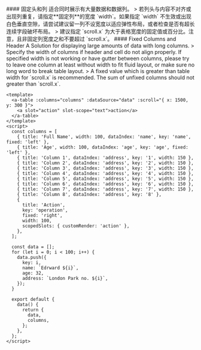 <cn>
#### 固定头和列
适合同时展示有大量数据和数据列。
> 若列头与内容不对齐或出现列重复，请指定**固定列**的宽度 `width`。如果指定 `width` 不生效或出现白色垂直空隙，请尝试建议留一列不设宽度以适应弹性布局，或者检查是否有超长连续字段破坏布局。
> 建议指定 `scroll.x` 为大于表格宽度的固定值或百分比。注意，且非固定列宽度之和不要超过 `scroll.x`。
</cn>

<us>
#### Fixed Columns and Header
A Solution for displaying large amounts of data with long columns.
> Specify the width of columns if header and cell do not align properly. If specified width is not working or have gutter between columns, please try to leave one column at least without width to fit fluid layout, or make sure no long word to break table layout.
> A fixed value which is greater than table width for `scroll.x` is recommended. The sum of unfixed columns should not greater than `scroll.x`.
</us>

```tpl
<template>
  <a-table :columns="columns" :dataSource="data" :scroll="{ x: 1500, y: 300 }">
    <a slot="action" slot-scope="text">action</a>
  </a-table>
</template>
<script>
  const columns = [
    { title: 'Full Name', width: 100, dataIndex: 'name', key: 'name', fixed: 'left' },
    { title: 'Age', width: 100, dataIndex: 'age', key: 'age', fixed: 'left' },
    { title: 'Column 1', dataIndex: 'address', key: '1', width: 150 },
    { title: 'Column 2', dataIndex: 'address', key: '2', width: 150 },
    { title: 'Column 3', dataIndex: 'address', key: '3', width: 150 },
    { title: 'Column 4', dataIndex: 'address', key: '4', width: 150 },
    { title: 'Column 5', dataIndex: 'address', key: '5', width: 150 },
    { title: 'Column 6', dataIndex: 'address', key: '6', width: 150 },
    { title: 'Column 7', dataIndex: 'address', key: '7', width: 150 },
    { title: 'Column 8', dataIndex: 'address', key: '8' },
    {
      title: 'Action',
      key: 'operation',
      fixed: 'right',
      width: 100,
      scopedSlots: { customRender: 'action' },
    },
  ];

  const data = [];
  for (let i = 0; i < 100; i++) {
    data.push({
      key: i,
      name: `Edrward ${i}`,
      age: 32,
      address: `London Park no. ${i}`,
    });
  }

  export default {
    data() {
      return {
        data,
        columns,
      };
    },
  };
</script>
```
